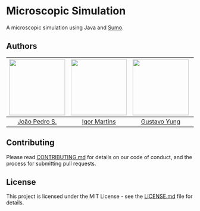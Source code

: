 # Microscopic Simulation

A microscopic simulation using Java and [Sumo](https://sumo.dlr.de/index.html).

## Authors

| [<img src="https://avatars2.githubusercontent.com/u/26466516?v=3&s=150" width="150px;"/>](https://github.com/jpedroschmitz)                | [<img src="https://avatars2.githubusercontent.com/u/31224982?v=3&s=150" width="150px;"/>](https://github.com/ipdmartins) | [<img src="https://avatars2.githubusercontent.com/u/31144620?v=3&s=150" width="150px;"/>](https://github.com/GustavoJung) | [<img src="https://avatars2.githubusercontent.com/u/26192681?v=3&s=150" width="150px;"/>](https://github.com/BrunoRech) | [<img src="https://avatars1.githubusercontent.com/u/15075601?s=150&v=4" width="150px;"/>](https://github.com/JefiPNZ)
|:---------------------:|:-------------------:|:-------------------:|:-------------------:|:-------------------:|
|  [João Pedro S.](https://github.com/jpedroschmitz/)   |     [Igor Martins](https://github.com/ipdmartins)    |    [Gustavo Yung](https://github.com/GustavoJung) | [Bruno Rech](https://github.com/BrunoRech) | [Jeferson Penz](https://github.com/JefiPNZ)


## Contributing

Please read [CONTRIBUTING.md](CONTRIBUTING.md) for details on our code of conduct, and the process for submitting pull requests.

## License

This project is licensed under the MIT License - see the [LICENSE.md](LICENSE.md) file for details.